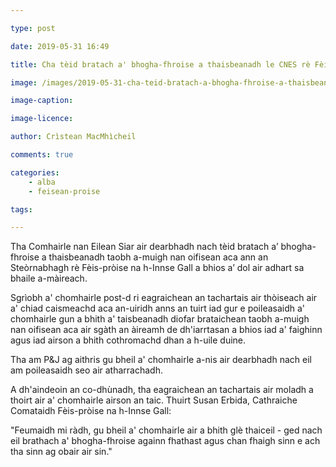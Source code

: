```yaml
---

type: post

date: 2019-05-31 16:49

title: Cha tèid bratach a' bhogha-fhroise a thaisbeanadh le CNES rè Fèis-pròise na h-Innse Gall

image: /images/2019-05-31-cha-teid-bratach-a-bhogha-fhroise-a-thaisbeanadh-le-cnes-re-feis-proise-na-h-innse-gall.jpg

image-caption:

image-licence:

author: Crìstean MacMhìcheil

comments: true

categories:
    - alba
    - feisean-proise

tags:

---
```


Tha Comhairle nan Eilean Siar air dearbhadh nach tèid bratach a’ bhogha-fhroise a thaisbeanadh taobh a-muigh nan oifisean aca ann an Steòrnabhagh rè Fèis-pròise na h-Innse Gall a bhios a’ dol air adhart sa bhaile a-màireach.

<!--more-->

Sgrìobh a' chomhairle post-d ri eagraichean an tachartais air thòiseach air a' chiad caismeachd aca an-uiridh anns an tuirt iad gur e poileasaidh a' chomhairle gun a bhith a' taisbeanadh diofar brataichean taobh a-muigh nan oifisean aca air sgàth an àireamh de dh'iarrtasan a bhios iad a' faighinn agus iad airson a bhith cothromachd dhan a h-uile duine.

Tha am P&J ag aithris gu bheil a' chomhairle a-nis air dearbhadh nach eil am poileasaidh seo air atharrachadh.

A dh'aindeoin an co-dhùnadh, tha eagraichean an tachartais air moladh a thoirt air a' chomhairle airson an taic. Thuirt Susan Erbida, Cathraiche Comataidh Fèis-pròise na h-Innse Gall:

"Feumaidh mi ràdh, gu bheil a' chomhairle air a bhith glè thaiceil - ged nach eil brathach a' bhogha-fhroise againn fhathast agus chan fhaigh sinn e ach tha sinn ag obair air sin."
